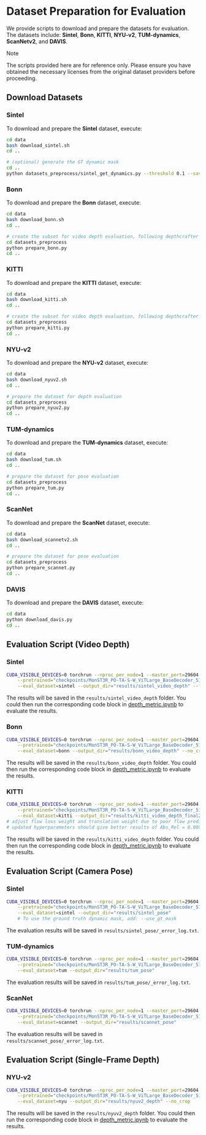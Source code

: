 # Dataset Preparation for Evaluation

We provide scripts to download and prepare the datasets for evaluation. The datasets include: **Sintel**, **Bonn**, **KITTI**, **NYU-v2**, **TUM-dynamics**, **ScanNetv2**, and **DAVIS**.

> [!NOTE]
> The scripts provided here are for reference only. Please ensure you have obtained the necessary licenses from the original dataset providers before proceeding.


## Download Datasets

### Sintel
To download and prepare the **Sintel** dataset, execute:
```bash
cd data
bash download_sintel.sh
cd ..

# (optional) generate the GT dynamic mask
cd ..
python datasets_preprocess/sintel_get_dynamics.py --threshold 0.1 --save_dir dynamic_label_perfect 
```

### Bonn
To download and prepare the **Bonn** dataset, execute:
```bash
cd data
bash download_bonn.sh
cd ..

# create the subset for video depth evaluation, following depthcrafter
cd datasets_preprocess
python prepare_bonn.py
cd ..
```

### KITTI
To download and prepare the **KITTI** dataset, execute:
```bash
cd data
bash download_kitti.sh
cd ..

# create the subset for video depth evaluation, following depthcrafter
cd datasets_preprocess
python prepare_kitti.py
cd ..
```

### NYU-v2
To download and prepare the **NYU-v2** dataset, execute:
```bash
cd data
bash download_nyuv2.sh
cd ..

# prepare the dataset for depth evaluation
cd datasets_preprocess
python prepare_nyuv2.py
cd ..
```

### TUM-dynamics
To download and prepare the **TUM-dynamics** dataset, execute:
```bash
cd data
bash download_tum.sh
cd ..

# prepare the dataset for pose evaluation
cd datasets_preprocess
python prepare_tum.py
cd ..
```

### ScanNet
To download and prepare the **ScanNet** dataset, execute:
```bash
cd data
bash download_scannetv2.sh
cd ..

# prepare the dataset for pose evaluation
cd datasets_preprocess
python prepare_scannet.py
cd ..
```

### DAVIS
To download and prepare the **DAVIS** dataset, execute:
```bash
cd data
python download_davis.py
cd ..
```

## Evaluation Script (Video Depth)

### Sintel

```bash
CUDA_VISIBLE_DEVICES=0 torchrun --nproc_per_node=1 --master_port=29604 launch.py --mode=eval_pose  \
    --pretrained="checkpoints/MonST3R_PO-TA-S-W_ViTLarge_BaseDecoder_512_dpt.pth"   \
    --eval_dataset=sintel --output_dir="results/sintel_video_depth" --full_seq --no_crop
```

The results will be saved in the `results/sintel_video_depth` folder. You could then run the corresponding code block in [depth_metric.ipynb](../depth_metric.ipynb) to evaluate the results.

### Bonn

```bash
CUDA_VISIBLE_DEVICES=0 torchrun --nproc_per_node=1 --master_port=29604 launch.py --mode=eval_pose  \
    --pretrained="checkpoints/MonST3R_PO-TA-S-W_ViTLarge_BaseDecoder_512_dpt.pth"   \
    --eval_dataset=bonn --output_dir="results/bonn_video_depth" --no_crop
```

The results will be saved in the `results/bonn_video_depth` folder. You could then run the corresponding code block in [depth_metric.ipynb](../depth_metric.ipynb) to evaluate the results.

### KITTI

```bash
CUDA_VISIBLE_DEVICES=0 torchrun --nproc_per_node=1 --master_port=29604 launch.py --mode=eval_pose  \
    --pretrained="checkpoints/MonST3R_PO-TA-S-W_ViTLarge_BaseDecoder_512_dpt.pth"   \
    --eval_dataset=kitti --output_dir="results/kitti_video_depth_final2" --no_crop --flow_loss_weight 0 --translation_weight 1e-3
# adjust flow loss weight and translation weight due to poor flow prediction result and large translation in KITTI
# updated hyperparameters should give better results of Abs_Rel = 0.089; δ<1.25 = 91.11
```

The results will be saved in the `results/kitti_video_depth` folder. You could then run the corresponding code block in [depth_metric.ipynb](../depth_metric.ipynb) to evaluate the results.

## Evaluation Script (Camera Pose)

### Sintel

```bash
CUDA_VISIBLE_DEVICES=0 torchrun --nproc_per_node=1 --master_port=29604 launch.py --mode=eval_pose  \
    --pretrained="checkpoints/MonST3R_PO-TA-S-W_ViTLarge_BaseDecoder_512_dpt.pth"   \
    --eval_dataset=sintel --output_dir="results/sintel_pose"
    # To use the ground truth dynamic mask, add: --use_gt_mask
```

The evaluation results will be saved in `results/sintel_pose/_error_log.txt`. 

### TUM-dynamics

```bash
CUDA_VISIBLE_DEVICES=0 torchrun --nproc_per_node=1 --master_port=29604 launch.py --mode=eval_pose  \
    --pretrained="checkpoints/MonST3R_PO-TA-S-W_ViTLarge_BaseDecoder_512_dpt.pth"   \
    --eval_dataset=tum --output_dir="results/tum_pose"
```

The evaluation results will be saved in `results/tum_pose/_error_log.txt`.

### ScanNet

```bash
CUDA_VISIBLE_DEVICES=0 torchrun --nproc_per_node=1 --master_port=29604 launch.py --mode=eval_pose  \
    --pretrained="checkpoints/MonST3R_PO-TA-S-W_ViTLarge_BaseDecoder_512_dpt.pth"   \
    --eval_dataset=scannet --output_dir="results/scannet_pose"
```

The evaluation results will be saved in `results/scannet_pose/_error_log.txt`.

## Evaluation Script (Single-Frame Depth)

### NYU-v2

```bash
CUDA_VISIBLE_DEVICES=0 torchrun --nproc_per_node=1 --master_port=29604 launch.py --mode=eval_depth  \
    --pretrained="checkpoints/MonST3R_PO-TA-S-W_ViTLarge_BaseDecoder_512_dpt.pth"   \
    --eval_dataset=nyu --output_dir="results/nyuv2_depth" --no_crop
```

The results will be saved in the `results/nyuv2_depth` folder. You could then run the corresponding code block in [depth_metric.ipynb](../depth_metric.ipynb) to evaluate the results.
